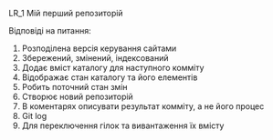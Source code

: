 LR_1
Мій перший репозиторій

Відповіді на питання:
1. Розподілена версія керування сайтами
2. Збережений, змінений, індексований
3. Додає вміст каталогу для наступного комміту
4. Відображає стан каталогу та його елементів
5. Робить поточний стан змін
6. Створює новий репозиторій
7. В коментарях описувати результат комміту, а не його процес
8. Git log
9. Для переключення гілок та вивантаження їх вмісту
